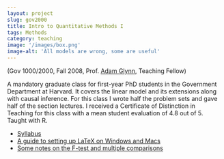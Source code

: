 ```yaml
---
layout: project
slug: gov2000
title: Intro to Quantitative Methods I
tags: Methods
category: teaching
image: '/images/box.png'
image-alt: 'All models are wrong, some are useful'
---
```


(Gov 1000/2000, Fall 2008, Prof. [Adam Glynn][ag], Teaching Fellow) 

A mandatory graduate class for first-year PhD students in the
Government Department at Harvard. It covers the linear model and its
extensions along with causal inference. For this class I wrote half
the problem sets and gave half of the section lectures. I received a
Certificate of Distinction in Teaching for this class with a mean
student evaluation of 4.8 out of 5. Taught with R.
    
* [Syllabus][]
* [A guide to setting up LaTeX on Windows and Macs][latex]
* [Some notes on the F-test and multiple comparisons][ftests]


[ag]: http://scholar.iq.harvard.edu/aglynn
[Syllabus]: /files/teaching/gov2000-syllabus.pdf
[latex]: /latex.html
[ftests]: /files/teaching/ftests.pdf
